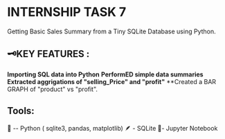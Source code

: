# INTERNSHIP TASK 7
Getting Basic Sales Summary from a Tiny SQLite Database using Python.
## 🗝️KEY FEATURES :
**Importing SQL data into Python**
**PerformED simple data summaries**
**Extracted aggrigations of "selling_Price" and "profit"**
**Created a BAR GRAPH of "product" vs "profit".
## Tools:
🐍 -- Python ( sqlite3, pandas, matplotlib)
🪶 - SQLite 
🚀- Jupyter Notebook
